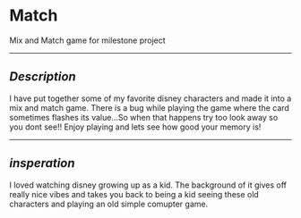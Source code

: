 # Match
Mix and Match game for milestone project

---

## _Description_
I have put together some of my favorite disney characters and made it into a mix and match game. There is a bug while playing the game where the card sometimes flashes its value...So when that happens try too look away so you dont see!! Enjoy playing and lets see how good your memory is!

---

## _insperation_
I loved watching disney growing up as a kid. The background of it gives off really nice vibes and takes you back to being a kid seeing these old characters and playing an old simple comupter game.
